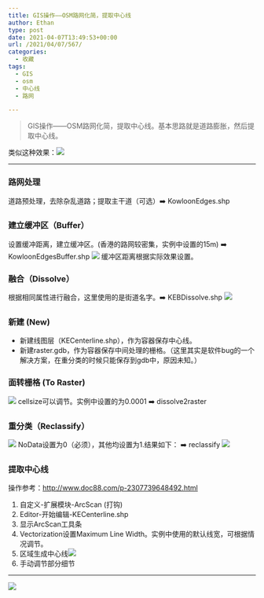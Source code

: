 ```yaml
---
title: GIS操作——OSM路网化简，提取中心线
author: Ethan
type: post
date: 2021-04-07T13:49:53+00:00
url: /2021/04/07/567/
categories:
  - 收藏
tags:
  - GIS
  - osm
  - 中心线
  - 路网

---
```

> GIS操作——OSM路网化简，提取中心线。基本思路就是道路膨胀，然后提取中心线。


<!--more-->

类似这种效果：![](https://cdn.jsdelivr.net/gh/xunhs/image_host@master/PicX/20210407210511.png)

------------

### 路网处理
道路预处理，去除杂乱道路；提取主干道（可选）➡️ KowloonEdges.shp

### 建立缓冲区（Buffer）
设置缓冲距离，建立缓冲区。(香港的路网较密集，实例中设置的15m) ➡️ KowloonEdgesBuffer.shp
![](https://cdn.jsdelivr.net/gh/xunhs/image_host@master/PicX/20210407210636.png)
缓冲区距离根据实际效果设置。

### 融合（Dissolve）
根据相同属性进行融合，这里使用的是街道名字。➡️ KEBDissolve.shp
![](https://cdn.jsdelivr.net/gh/xunhs/image_host@master/PicX/20210407210815.png)

### 新建 (New)
- 新建线图层（KECenterline.shp），作为容器保存中心线。
- 新建raster.gdb，作为容器保存中间处理的栅格。（这里其实是软件bug的一个解决方案，在重分类的时候只能保存到gdb中，原因未知。）


### 面转栅格 (To Raster)
![](https://cdn.jsdelivr.net/gh/xunhs/image_host@master/PicX/20210407212432.png)
cellsize可以调节。实例中设置的为0.0001 ➡️ dissolve2raster

### 重分类（Reclassify）
![](https://cdn.jsdelivr.net/gh/xunhs/image_host@master/PicX/20210407212745.png)
NoData设置为0（必须），其他均设置为1.结果如下： ➡️ reclassify
![](https://cdn.jsdelivr.net/gh/xunhs/image_host@master/PicX/20210407212914.png)


### 提取中心线
操作参考：http://www.doc88.com/p-2307739648492.html
1. 自定义-扩展模块-ArcScan (打钩)
2. Editor-开始编辑-KECenterline.shp
3. 显示ArcScan工具条
4. Vectorization设置Maximum Line Width。实例中使用的默认线宽，可根据情况调节。
5. 区域生成中心线![](https://cdn.jsdelivr.net/gh/xunhs/image_host@master/PicX/20210407213841.png)
6. 手动调节部分细节

------------

![](https://cdn.jsdelivr.net/gh/xunhs/image_host@master/PicX/20210407210317.jpg)